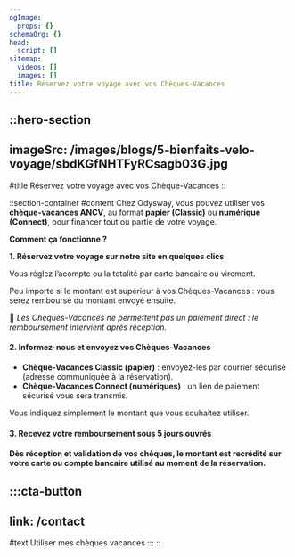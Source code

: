 ```yaml
---
ogImage:
  props: {}
schemaOrg: {}
head:
  script: []
sitemap:
  videos: []
  images: []
title: Réservez votre voyage avec vos Chèques-Vacances
---
```


::hero-section
---
imageSrc: /images/blogs/5-bienfaits-velo-voyage/sbdKGfNHTFyRCsagb03G.jpg
---
#title
Réservez votre voyage avec vos Chèque-Vacances
::

::section-container
#content
Chez Odysway, vous pouvez utiliser vos **chèque-vacances ANCV**, au format **papier (Classic)** ou **numérique (Connect)**, pour financer tout ou partie de votre voyage.

**Comment ça fonctionne ?**

**1. Réservez votre voyage sur notre site en quelques clics**

Vous réglez l’acompte ou la totalité par carte bancaire ou virement.

Peu importe si le montant est supérieur à vos Chèques-Vacances : vous serez remboursé du montant envoyé ensuite.

📌 *Les Chèques-Vacances ne permettent pas un paiement direct : le remboursement intervient après réception.*

#### **2. Informez-nous et envoyez vos Chèques-Vacances**

- **Chèque-Vacances Classic (papier)** : envoyez-les par courrier sécurisé (adresse communiquée à la réservation).
- **Chèque-Vacances Connect (numériques)** : un lien de paiement sécurisé vous sera transmis.

Vous indiquez simplement le montant que vous souhaitez utiliser.

#### **3. Recevez votre remboursement sous 5 jours ouvrés**

#### Dès réception et validation de vos chèques, le montant est recrédité sur votre carte ou compte bancaire utilisé au moment de la réservation.

  :::cta-button
  ---
  link: /contact
  ---
  #text
  Utiliser mes chèques vacances
  :::
::
